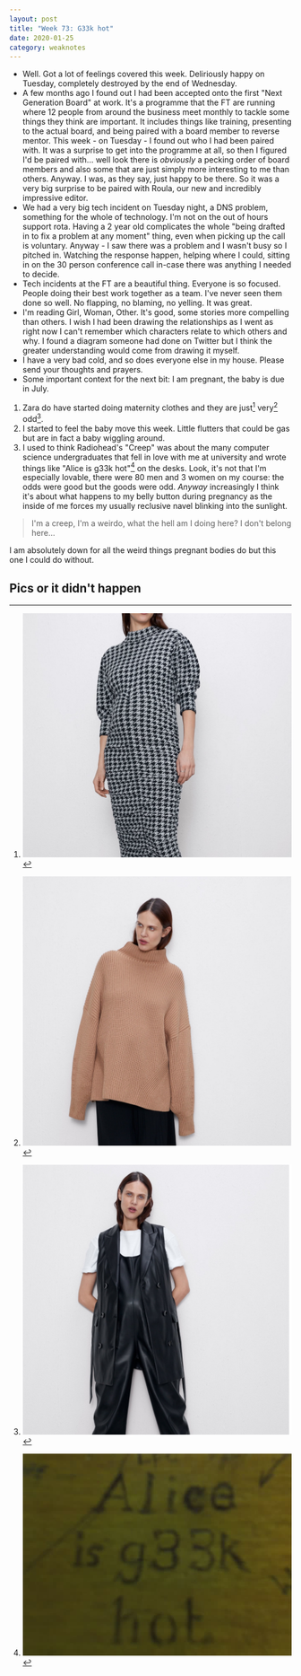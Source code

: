 ```yaml
---
layout: post
title: "Week 73: G33k hot"
date: 2020-01-25
category: weaknotes
---
```


* Well. Got a lot of feelings covered this week. Deliriously happy on Tuesday, completely destroyed by the end of Wednesday.
* A few months ago I found out I had been accepted onto the first "Next Generation Board" at work. It's a programme that the FT are running where 12 people from around the business meet monthly to tackle some things they think are important. It includes things like training, presenting to the actual board, and being paired with a board member to reverse mentor. This week - on Tuesday - I found out who I had been paired with. It was a surprise to get into the programme at all, so then I figured I'd be paired with... well look there is _obviously_ a pecking order of board members and also some that are just simply more interesting to me than others. Anyway. I was, as they say, just happy to be there. So it was a very big surprise to be paired with Roula, our new and incredibly impressive editor.
* We had a very big tech incident on Tuesday night, a DNS problem, something for the whole of technology. I'm not on the out of hours support rota. Having a 2 year old complicates the whole "being drafted in to fix a problem at any moment" thing, even when picking up the call is voluntary. Anyway - I saw there was a problem and I wasn't busy so I pitched in. Watching the response happen, helping where I could, sitting in on the 30 person conference call in-case there was anything I needed to decide.
* Tech incidents at the FT are a beautiful thing. Everyone is so focused. People doing their best work together as a team. I've never seen them done so well. No flapping, no blaming, no yelling. It was great.
* I'm reading Girl, Woman, Other. It's good, some stories more compelling than others. I wish I had been drawing the relationships as I went as right now I can't remember which characters relate to which others and why. I found a diagram someone had done on Twitter but I think the greater understanding would come from drawing it myself.
* I have a very bad cold, and so does everyone else in my house. Please send your thoughts and prayers.
* Some important context for the next bit: I am pregnant, the baby is due in July.
1. Zara do have started doing maternity clothes and they are just[^1] very[^2] odd[^3].
2. I started to feel the baby move this week. Little flutters that could be gas but are in fact a baby wiggling around.
3. I used to think Radiohead's "Creep" was about the many computer science undergraduates that fell in love with me at university and wrote things like "Alice is g33k hot"[^4] on the desks. Look, it's not that I'm especially lovable, there were 80 men and 3 women on my course: the odds were good but the goods were odd. _Anyway_ increasingly I think it's about what happens to my belly button during pregnancy as the inside of me forces my usually reclusive navel blinking into the sunlight.
> I'm a creep, I'm a weirdo, what the hell am I doing here? I don't belong here...

I am absolutely down for all the weird things pregnant bodies do but this one I could do without.

## Pics or it didn't happen

[^1]: ![Wrap me in houndstooth](/assets/img/lots_of_houndstooth.jpg)
[^2]: ![Thats just a big jumper mate](/assets/img/massive_jumper.jpg)
[^3]: ![Pleather dungarees and matching waistcoat](/assets/img/pleather_dungarees_and_waistcoat.jpg)
[^4]: ![Alice is g33k hot](/assets/img/g33k_hot.jpg)
